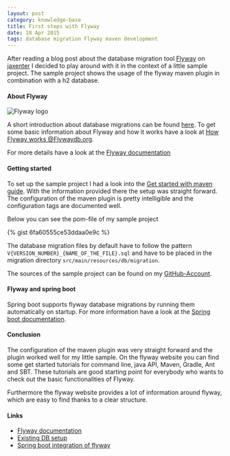 ```yaml
---
layout: post
category: knowledge-base
title: First steps with Flyway
date: 18 Apr 2015
tags: database migration Flyway maven development
---
```


After reading a blog post about the database migration tool [Flyway](http://flywaydb.org) on [jaxenter](http://jaxenter.de) I decided to play around with it in the context of a little sample project. The sample project shows the usage of the flyway maven plugin in combination with a h2 database.


#### About Flyway

<div class="inline-img-right">
    <img src="{{ site.url }}/assets/logos/flyway_logo.png" alt="Flyway logo"/>
</div>

A short introduction about database migrations can be found [here](https://flywaydb.org/getstarted/why.html). To get some basic information about Flyway and how it works have a look at [How Flyway works @Flywaydb.org](http://flywaydb.org/getstarted/how.html).

For more details have a look at the [Flyway documentation](https://flywaydb.org/documentation)


#### Getting started

To set up the sample project I had a look into the [Get started with maven guide](https://flywaydb.org/getstarted/firststeps/maven.html). With the information provided there the setup was straight forward. The configuration of the maven plugin is pretty intelligible and the configuration tags are documented well.

Below you can see the pom-file of my sample project

{% gist 6fa60555ce53ddaa0e9c %}

The database migration files by default have to follow the pattern `V{VERSION_NUMBER}_{NAME_OF_THE_FILE}.sql` and have to be placed in the migration directory `src/main/resources/db/migration`.

The sources of the sample project can be found on my [GitHub-Account](https://github.com/rufer7/flyway-example).


#### Flyway and spring boot

Spring boot supports flyway database migrations by running them automatically on startup. For more information have a look at the [Spring boot documentation](http://docs.spring.io/spring-boot/docs/current/reference/htmlsingle).


#### Conclusion

The configuration of the maven plugin was very straight forward and the plugin worked well for my little sample. On the flyway website you can find some get started tutorials for command line, java API, Maven, Gradle, Ant and SBT. These tutorials are good starting point for everybody who wants to check out the basic functionalities of Flyway.

Furthermore the flyway website provides a lot of information around flyway, which are easy to find thanks to a clear structure.


#### Links

* [Flyway documentation](https://flywaydb.org/documentation)
* [Existing DB setup](https://flywaydb.org/documentation/existing.html)
* [Spring boot integration of flyway](http://docs.spring.io/spring-boot/docs/current/reference/htmlsingle/#howto-execute-flyway-database-migrations-on-startup)